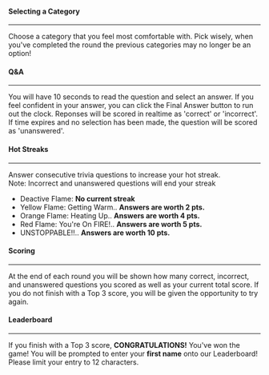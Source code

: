#### Selecting a Category

* * *

Choose a category that you feel most comfortable with. Pick wisely, when you've completed the round the previous categories may no longer be an option!

#### Q&A

* * *

You will have 10 seconds to read the question and select an answer. If you feel confident in your answer, you can click the Final Answer button to run out the clock. Reponses will be scored in realtime as 'correct' or 'incorrect'. If time expires and no selection has been made, the question will be scored as 'unanswered'.

#### Hot Streaks

* * *

Answer consecutive trivia questions to increase your hot streak.  
Note: Incorrect and unanswered questions will end your streak  
* Deactive Flame: **No current streak**  
* Yellow Flame: Getting Warm.. **Answers are worth 2 pts.**  
* Orange Flame: Heating Up.. **Answers are worth 4 pts.**  
* Red Flame: You're On FIRE!.. **Answers are worth 5 pts.**  
* UNSTOPPABLE!!.. **Answers are worth 10 pts.**  

#### Scoring

* * *

At the end of each round you will be shown how many correct, incorrect, and unanswered questions you scored as well as your current total score. If you do not finish with a Top 3 score, you will be given the opportunity to try again.

#### Leaderboard

* * *

If you finish with a Top 3 score, **CONGRATULATIONS!** You've won the game! You will be prompted to enter your **first name** onto our Leaderboard! Please limit your entry to 12 characters.
